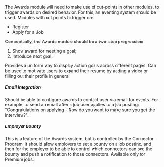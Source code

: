 The Awards module will need to make use of cut-points in other modules, to trigger awards on desired behavior. For this, an eventing system should be used. Modules with cut points to trigger on:

- Register
- Apply for a Job

Conceptually, the Awards module should be a two-step progression:

1. Show award for meeting a goal;
2. Introduce next goal.

Provides a uniform way to display action goals across different pages. Can be used to motivate users to expand their resume by adding a video or filling out their profile in general.

##### Email Integration

Should be able to configure awards to contact user via email for events. For example, to send an email after a job user applies to a job posting:  "Congratulations on applying - Now do you want to make sure you get the interview?".

##### Employer Bounty

This is a feature of the Awards system, but is controlled by the Connector Program. It should allow employers to set a bounty on a job posting, and then for the employer to be able to control which connectors can see the bounty and push a notification to those connectors. Available only for Premium jobs.

#####  

#####  